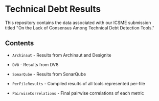 # Technical Debt Results

This repository contains the data associated with our ICSME submission titled "On the Lack of Consensus Among Technical Debt Detection Tools."

## Contents

- `Archinaut` - Results from Archinaut and Designite

- `DV8` - Results from DV8

- `SonarQube` - Results from SonarQube

- `PerFileResults` - Compiled results of all tools represented per-file

- `PairwiseCorrelations` - Final pairwise correlations of each metric
